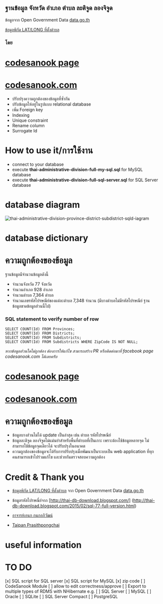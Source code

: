 ﻿## ฐานข้อมูล จังหวัด อำเภอ ตำบล ละติจูด ลองจิจูด
ข้อมูลจาก Open Government Data [data.go.th]( https://data.go.th) 

[ข้อมูลพิกัด LAT/LONG ที่ตั้งตำบล]( https://data.go.th/DatasetDetail.aspx?id=c6d42e1b-3219-47e1-b6b7-dfe914f27910)

### โดย
# [codesanook page](https://www.facebook.com/codesanookpage)

# [codesanook.com](http://codesanook.com)

* ปรับปรุงความถูกต้องของข้อมูลที่ซ้ำกัน 
* ปรับข้อมูลให้อยู่ในรูปแบบ relational database 
* เพิ่ม Foreign key
* Indexing 
* Unique constraint 
* Rename column
* Surrogate Id

# How to use it/การใช้งาน

* connect to your database
* execute **thai-administrative-division-full-my-sql.sql** for MySQL database
* execute **thai-administrative-division-full-sql-server.sql** for SQL Server database 

# database diagram 
![thai-administrative-division-province-district-subdistrict-sqld-iagram](https://raw.githubusercontent.com/aaronamm/thai-administrative-division-province-district-subdistrict-sql/master/tables-relationship-diagram.png)

# database dictionary 

# ความถูกต้องของข้อมูล

ฐานข้อมูลมีจำนวนข้อมูลดังนี้
* จำนวนจังหวัด 77 จังหวัด
* จำนวนอำเภอ 928 อำเภอ
* จำนวนตำบล 7,364 ตำบล
* จำนวนเลขรหัสไปรษณีย์ของแต่ละตำบล 7,348 จำนวน (มีบางตำบลไม่มีรหัสไปรษณีย์ ฐานข้อมูลขาดข้อมูลส่วนนี้ไป)

### SQL statement to verify number of row 
```
SELECT COUNT(Id) FROM Provinces;
SELECT COUNT(Id) FROM Districts;
SELECT COUNT(Id) FROM Subdistricts;
SELECT COUNT(Id) FROM Subdistricts WHERE ZipCode IS NOT NULL;
```
*หากข้อมูลส่วนใดไม่ถูกต้อง ต้องการให้แก้ไข สามารถสร้าง PR หรือติดต่อมาที่ facebook page codesanook.com  ได้เลยครับ*

# [codesanook page](https://www.facebook.com/codesanookpage)

# [codesanook.com](http://codesanook.com)


# ความถูกต้องของข้อมูล
* ข้อมูลบางส่วนไม่ได้ update เป็นล่าสุด เช่น ตำบล รหัสไปรษณีย์
* ข้อมูลละติจูด ลองจิจูดไม่แม่นยำสำหรับพื้นที่ตำบลที่เป็นเกาะ เพราะต้องใช้ข้อมูลหลายจุด ไม่สามารถใช้ข้อมูลจุดเดียวได้ จะปรับปรุงในอนาคต
* ความถูกต้องของข้อมูลจะได้รับการปรับปรุงเมื่อพัฒนาเป็นระบบเป็น web application ที่ทุกคนสามารถเข้าไปร่วมแก้ไข และช่วยกันตรวจสอบความถูกต้อง 


# Credit & Thank you

* [ข้อมูลพิกัด LAT/LONG ที่ตั้งตำบล](https://data.go.th/DatasetDetail.aspx?id=c6d42e1b-3219-47e1-b6b7-dfe914f27910) 
จาก Open Government Data [data.go.th]( https://data.go.th) 

* ข้อมูลรหัสไปรษณี์ย์จาก [http://thai-db-download.blogspot.com/] (http://thai-db-download.blogspot.com/2015/02/sql-77-full-version.html)
* [อาจารย์เอนก กนกอภิวัฒน์](https://www.facebook.com/anekpage)
* [Taipan Prasithpongchai](https://www.facebook.com/dewnoibkk)

# useful information

# TO DO
[x] SQL script for SQL server
[x] SQL script for MySQL 
[x] zip code
[ ] CodeSanook Module
[ ] allow to edit correctness/approve 
[ ] Export to multiple types of RDMS with NHibernate e.g. 
[ ] SQL Server 
[ ] MySQL
[ ] Oracle
[ ] SQLite
[ ] SQL Server Compact
[ ] PostgreSQL      